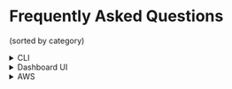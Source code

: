 # Frequently Asked Questions

(sorted by category)

<details>
<summary>CLI</summary>
<details>
<summary>How do I create a new app and sync it?</summary>
Use the <code>nuon apps create -n <your app name> --no-template</code> command to create a new app, and then use <code>nuon apps sync .</code> to sync the local directory of app config files with the app.
</details>

<details>
<summary>There are two <code>sync</code> sub-commands under <code>nuon apps</code>, what is the difference?</summary>
<code>nuon apps sync .</code> is a more advanced sync that does some validation and knows how to construct a config from a well-known directory structure. <code>nuon apps sync-dir</code> used to do this, but will be deprecated.

> Note: The directory that you run `nuon apps sync` in, must be the same name as the app created in `nuon apps create -n <your app name> --no-template`.
</details>

<details>
<summary>Where are org, app and install current contexts stored?</summary>
The current contexts are stored in the local <code>~/.nuon</code> file along with the Nuon api key.
</details>

<details>
<summary>How do I see detailed error messages?</summary>
Set the environment variable <code>export NUON_DEBUG=true</code> then use the CLI commands as usual. This will enable debug logging and show more detailed error messages.
</details>

</details>

<details>
<summary>Dashboard UI</summary>

<details>
<summary>I started an install, but it's waiting for me to do something.</summary>
Remember that the install runner is a VM that is created in your cloud account. You need to click on the link in the Nuon dashboard to open the CloudFormation stack or equivalent IaC in your cloud account. This will create the VM and start the install runner service. Once that is done, the install will continue automatically.

</details>

</details>

<details>
<summary>AWS</summary>

<details>
<summary>As a customer deploying an app from the Nuon dashboard, how do I tie my AWS access key and secret access key to the app install?</summary>
When you click on the Nuon-generated CloudFormation Stack Link in the Nuon dashboard, that opens in the customer's AWS account. The initial install runner and app install is done with the customer's AWS credentials. Nuon never will have access to these credentials.  All of those Nuon control plane activities like creating app configs and building components, leverage the AWS (or equivalent cloud) credentials of Nuon-hosted control plane or the customer-hosted control plane.

</details>

</details>
